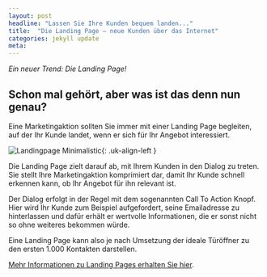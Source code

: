 ```yaml
---
layout: post
headline: "Lassen Sie Ihre Kunden bequem landen..."
title:  "Die Landing Page – neue Kunden über das Internet"
categories: jekyll update
meta:
---
```

*Ein neuer Trend: Die Landing Page!*

## Schon mal gehört, aber was ist das denn nun genau?

Eine Marketingaktion sollten Sie immer mit einer Landing Page begleiten, auf der Ihr Kunde landet, wenn er sich für Ihr Angebot interessiert.

<!--break-->

![Landingpage Minimalistic](/assets/images/minimalistic-thumb-300x214.png){: .uk-align-left }

Die Landing Page zielt darauf ab, mit Ihrem Kunden in den Dialog zu treten. Sie stellt Ihre Marketingaktion komprimiert dar, damit Ihr Kunde schnell erkennen kann, ob Ihr Angebot für ihn relevant ist.

Der Dialog erfolgt in der Regel mit dem sogenannten Call To Action Knopf. Hier wird Ihr Kunde zum Beispiel aufgefordert, seine Emailadresse zu hinterlassen und dafür erhält er wertvolle Informationen, die er sonst nicht so ohne weiteres bekommen würde.

Eine Landing Page kann also je nach Umsetzung der ideale Türöffner zu den ersten 1.000 Kontakten darstellen.

[Mehr Informationen zu Landing Pages erhalten Sie hier](/beispiele-fuer-landingpages).
